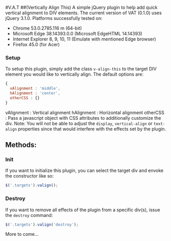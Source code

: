 #V.A.T
##(Vertically Align This)
A simple jQuery plugin to help add quick vertical alignment to DIV elements.
The current version of VAT (0.1.0) uses jQuery 3.1.0.
Platforms successfully tested on:
* Chrome 53.0.2785.116 m (64-bit)
* Microsoft Edge 38.14393.0.0 (Microsoft EdgeHTML 14.14393)
* Internet Explorer 8, 9, 10, 11 (Emulate with mentioned Edge browser)
* Firefox 45.0 (for Acer)

### Setup
To setup this plugin, simply add the class `v-align-this` to the target DIV element you would like to vertically align.
The default options are:
```javascript
{
  vAlignment : 'middle',
  hAlignment : 'center',
  otherCSS : {}
}
```
vAlignment  : Vertical alignment
hAlignment  : Horizontal alignment
otherCSS    : Pass a javascript object with CSS attributes to additionally customize the div. Note: You will not be able to adjust the `display`, `vertical-align` or `text-align` properties since that would interfere with the effects set by the plugin.

## Methods:
### Init
If you want to initialize this plugin, you can select the target div and envoke the constructor like so:
```javascript
$('.targets').valign();
```
### Destroy
If you want to remove all effects of the plugin from a specific div(s), issue the `destroy` command:
```javascript
$('.targets').valign('destroy');
```

More to come...
